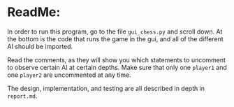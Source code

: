 # ReadMe: 

In order to run this program, go to the file `gui_chess.py` and scroll down. At the bottom is the code that runs the game in the gui, and all of the different AI should be imported. 

Read the comments, as they will show you which statements to uncomment to observe certain AI at certain depths. Make sure that only one `player1` and one `player2` are uncommented at any time. 

The design, implementation, and testing are all described in depth in `report.md`. 